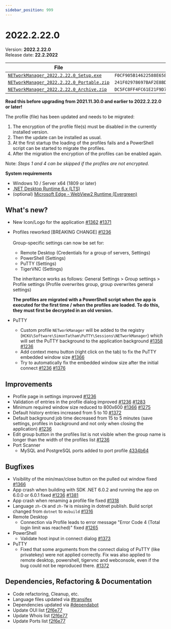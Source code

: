 ```yaml
---
sidebar_position: 999
---
```


# 2022.2.22.0

Version: **2022.2.22.0**<br />
Release date: **22.2.2022**

| File                                                                                                                                                              | `SHA256`                                                           |
| ----------------------------------------------------------------------------------------------------------------------------------------------------------------- | ------------------------------------------------------------------ |
| [`NETworkManager_2022.2.22.0_Setup.exe`](https://github.com/BornToBeRoot/NETworkManager/releases/download/2022.2.22.0/NETworkManager_2022.2.22.0_Setup.exe)       | `F0CF905B14622588E658977BC2E7B85042858FA4191CDAEF4F84C1BAE2DC9311` |
| [`NETworkManager_2022.2.22.0_Portable.zip`](https://github.com/BornToBeRoot/NETworkManager/releases/download/2022.2.22.0/NETworkManager_2022.2.22.0_Portable.zip) | `241F02978697BAF2E8BD695671D5197C081CB44C5D52925BC30CC3CECF0A4592` |
| [`NETworkManager_2022.2.22.0_Archive.zip`](https://github.com/BornToBeRoot/NETworkManager/releases/download/2022.2.22.0/NETworkManager_2022.2.22.0_Archive.zip)   | `DC5FC8FF4FC61E21F9D795B39E28C8CCDEC2FD4F01323031F27D691A93563CF8` |

**Read this before upgrading from 2021.11.30.0 and earlier to 2022.2.22.0 or later!**

The profile (file) has been updated and needs to be migrated:

1. The encryption of the profile file(s) must be disabled in the currently installed version.
2. Then the update can be installed as usual.
3. At the first startup the loading of the profiles fails and a PowerShell script can be started to migrate the profiles.
4. After the migration the encryption of the profiles can be enabled again.

Note: _Steps 1 and 4 can be skipped if the profiles are not encrypted._

**System requirements**

- Windows 10 / Server x64 (1809 or later)
- [.NET Desktop Runtime 6.x (LTS)](https://dotnet.microsoft.com/download/dotnet/6.0)
- (optional) [Microsoft Edge - WebView2 Runtime (Evergreen)](https://developer.microsoft.com/en-us/microsoft-edge/webview2/)

## What's new?

- New Icon/Logo for the application [#1362](https://github.com/BornToBeRoot/NETworkManager/pull/1362) [#1371](https://github.com/BornToBeRoot/NETworkManager/pull/1371)
- Profiles reworked [BREAKING CHANGE] [#1236](https://github.com/BornToBeRoot/NETworkManager/pull/1236) <br />  
  Group-specific settings can now be set for:

  - Remote Desktop (Credentials for a group of servers, Settings)
  - PowerShell (Settings)
  - PuTTY (Settings)
  - TigerVNC (Settings)

  The inheritance works as follows: General Settings > Group settings > Profile settings (Profile overwrites group, group overwrites general settings)

  **The profiles are migrated with a PowerShell script when the app is executed for the first time / when the profiles are loaded. To do this, they must first be decrypted in an old version.**

- PuTTY
  - Custom profile `NETworkManager` will be added to the registry (`HCKU\Software\SimonTatham\PuTTY\Sessions\NETworkManager`) which will set the PuTTY background to the application background [#1358](https://github.com/BornToBeRoot/NETworkManager/pull/1358) [#1236](https://github.com/BornToBeRoot/NETworkManager/pull/1236)
  - Add context menu button (right click on the tab) to fix the PuTTY embedded window size [#1366](https://github.com/BornToBeRoot/NETworkManager/pull/1366)
  - Try to automatically fix the embedded window size after the initial connect [#1236](https://github.com/BornToBeRoot/NETworkManager/pull/1236) [#1376](https://github.com/BornToBeRoot/NETworkManager/pull/1376)

## Improvements

- Profile page in settings improved [#1236](https://github.com/BornToBeRoot/NETworkManager/pull/1236)
- Validation of entries in the profile dialog improved [#1236](https://github.com/BornToBeRoot/NETworkManager/pull/1236) [#1283](https://github.com/BornToBeRoot/NETworkManager/issues/1283)
- Minimum required window size reduced to 800x600 [#1366](https://github.com/BornToBeRoot/NETworkManager/pull/1366) [#1275](https://github.com/BornToBeRoot/NETworkManager/issues/1275)
- Default history entries increased from 5 to 10 [#1372](https://github.com/BornToBeRoot/NETworkManager/issues/1372)
- Default background job time decreased from 15 to 5 minutes (save settings, profiles in background and not only when closing the application) [#1236](https://github.com/BornToBeRoot/NETworkManager/pull/1236)
- Edit group button in the profiles list is not visible when the group name is longer than the width of the profiles list [#1236](https://github.com/BornToBeRoot/NETworkManager/pull/1236)
- Port Scanner
  - MySQL and PostgreSQL ports added to port profile [4334b64](https://github.com/BornToBeRoot/NETworkManager/commit/4334b649e0f73ab419e524f50c438b128288d8e3)

## Bugfixes

- Visibility of the min/max/close button on the pulled out window fixed [#1366](https://github.com/BornToBeRoot/NETworkManager/pull/1366)
- App crash when building with SDK .NET 6.0.2 and running the app on 6.0.0 or 6.0.1 fixed [#1236](https://github.com/BornToBeRoot/NETworkManager/pull/1236) [#1381](https://github.com/BornToBeRoot/NETworkManager/issues/1381)
- App crash when renaming a profile file fixed [#1318](https://github.com/BornToBeRoot/NETworkManager/issues/1318)
- Language `zh-CN` and `zh-TW` is missing in dotnet publish. Build script changed from `dotnet` to `msbuild` [#1316](https://github.com/BornToBeRoot/NETworkManager/issues/1316)
- Remote Desktop
  - Connection via Profile leads to error message "Error Code 4 (Total login limit was reached)" fixed [#1265](https://github.com/BornToBeRoot/NETworkManager/issues/1265)
- PowerShell
  - Validate host input in connect dialog [#1373](https://github.com/BornToBeRoot/NETworkManager/issues/1373)
- PuTTY
  - Fixed that some arguments from the connect dialog of PuTTY (like privatekey) were not applied correctly. Fix was also applied to remote desktop, powershell, tigervnc and webconsole, even if the bug could not be reproduced there. [#1372](https://github.com/BornToBeRoot/NETworkManager/issues/1372)

## Dependencies, Refactoring & Documentation

- Code refactoring, Cleanup, etc.
- Language files updated via [#transifex](https://github.com/BornToBeRoot/NETworkManager/pulls?q=author%3Aapp%2Ftransifex-integration)
- Dependencies updated via [#dependabot](https://github.com/BornToBeRoot/NETworkManager/pulls?q=author%3Aapp%2Fdependabot)
- Update OUI list [f2f6e77](https://github.com/BornToBeRoot/NETworkManager/commit/f2f6e77e2bae2fc30f6dcfe9e9ceeb759d2e2f70)
- Update Whois list [f2f6e77](https://github.com/BornToBeRoot/NETworkManager/commit/f2f6e77e2bae2fc30f6dcfe9e9ceeb759d2e2f70)
- Update Ports list [f2f6e77](https://github.com/BornToBeRoot/NETworkManager/commit/f2f6e77e2bae2fc30f6dcfe9e9ceeb759d2e2f70)
